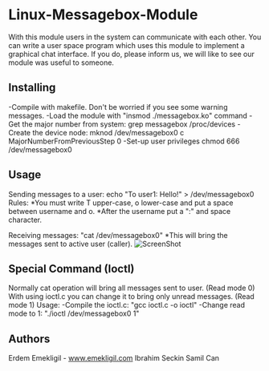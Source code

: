 Linux-Messagebox-Module
=======================
With this module users in the system can communicate with each other.
You can write a user space program which uses this module to implement a graphical chat interface.
If you do, please inform us, we will like to see our module was useful to someone.

Installing
----------
-Compile with makefile. Don't be worried if you see some warning messages.
-Load the module with "insmod ./messagebox.ko" command
-Get the major number from system: grep messagebox /proc/devices
-Create the device node: mknod /dev/messagebox0 c MajorNumberFromPreviousStep 0
-Set-up user privileges chmod 666 /dev/messagebox0

Usage
-----
Sending messages to a user: echo "To user1: Hello!" > /dev/messagebox0
Rules:
*You must write T upper-case, o lower-case and put a space between username and o.
*After the username put a ":" and space character.

Receiving messages: "cat /dev/messagebox0"
*This will bring the messages sent to active user (caller).
![ScreenShot](https://raw.github.com/erdememekligil/Linux-Messagebox-Module/master/ss.jpg)

Special Command (Ioctl)
-----------------------
Normally cat operation will bring all messages sent to user. (Read mode 0)
With using ioctl.c you can change it to bring only unread messages. (Read mode 1)
Usage:
-Compile the ioctl.c: "gcc ioctl.c -o ioctl"
-Change read mode to 1: "./ioctl /dev/messagebox0 1"

Authors
-------
Erdem Emekligil - www.emekligil.com
Ibrahim Seckin
Samil Can